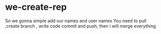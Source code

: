 # we-create-rep
So we gonna simple add our names and user names
You need to pull ,create branch , write code commit and push, then i will merge everything
